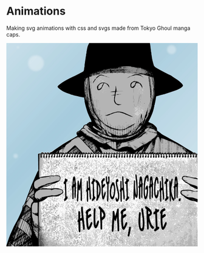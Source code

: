 # Animations

Making svg animations with css and svgs made from Tokyo Ghoul manga caps. 

![hide gif](/gifs/hide.gif)